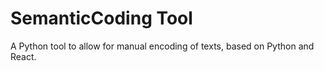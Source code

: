 # SemanticCoding Tool

A Python tool to allow for manual encoding of texts, based on Python and React.